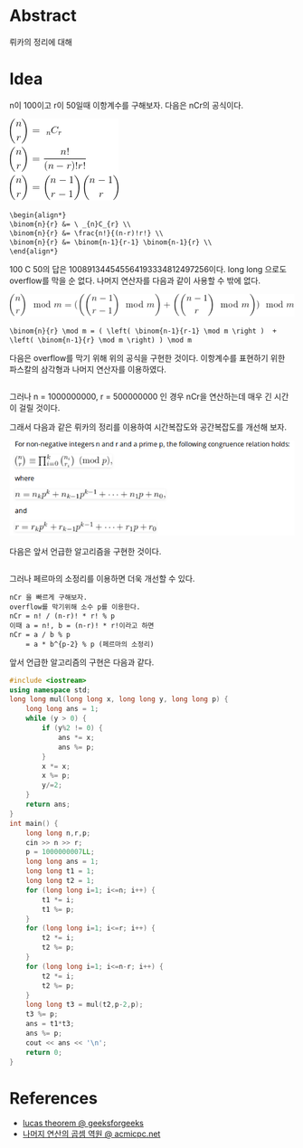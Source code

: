 # Abstract

뤼카의 정리에 대해 

# Idea

n이 100이고 r이 50일때 이항계수를 구해보자. 
다음은 nCr의 공식이다.

![](../_img/binom.png)

```
\begin{align*}
\binom{n}{r} &= \ _{n}C_{r} \\
\binom{n}{r} &= \frac{n!}{(n-r)!r!} \\
\binom{n}{r} &= \binom{n-1}{r-1} \binom{n-1}{r} \\
\end{align*}
```

100 C 50의 답은 100891344545564193334812497256이다.
long long 으로도 overflow를 막을 순 없다.
나머지 연산자를 다음과 같이 사용할 수 밖에 없다.

![](../_img/binom_modular.png)

```
\binom{n}{r} \mod m = ( \left( \binom{n-1}{r-1} \mod m \right )  + \left( \binom{n-1}{r} \mod m \right) ) \mod m
```

다음은 overflow를 막기 위해 위의 공식을 구현한 것이다.
이항계수를 표현하기 위한 파스칼의 삼각형과 나머지 연산자를 이용하였다.

```cpp

```

그러나 n = 1000000000, r = 500000000 인 경우
nCr을 연산하는데 매우 긴 시간이 걸릴 것이다.

그래서 다음과 같은 뤼카의 정리를 이용하여 시간복잡도와
공간복잡도를 개선해 보자.

![](../_img/lucas.png)

다음은 앞서 언급한 알고리즘을 구현한 것이다.

```cpp
```

그러나 페르마의 소정리를 이용하면 더욱 개선할 수 있다.

```
nCr 을 빠르게 구해보자.
overflow를 막기위해 소수 p를 이용한다.
nCr = n! / (n-r)! * r! % p
이때 a = n!, b = (n-r)! * r!이라고 하면
nCr = a / b % p 
    = a * b^{p-2} % p (페르마의 소정리)
```

앞서 언급한 알고리즘의 구현은 다음과 같다.

```cpp
#include <iostream>
using namespace std;
long long mul(long long x, long long y, long long p) {
    long long ans = 1;
    while (y > 0) {
        if (y%2 != 0) {
            ans *= x;
            ans %= p;
        }
        x *= x;
        x %= p;
        y/=2;
    }
    return ans;
}
int main() {
    long long n,r,p;
    cin >> n >> r;
    p = 1000000007LL;
    long long ans = 1;
    long long t1 = 1;
    long long t2 = 1;
    for (long long i=1; i<=n; i++) {
        t1 *= i;
        t1 %= p;
    }
    for (long long i=1; i<=r; i++) {
        t2 *= i;
        t2 %= p;
    }
    for (long long i=1; i<=n-r; i++) {
        t2 *= i;
        t2 %= p;
    }
    long long t3 = mul(t2,p-2,p);
    t3 %= p;
    ans = t1*t3;
    ans %= p;
    cout << ans << '\n';
    return 0;
}
```

# References

* [lucas theorem @ geeksforgeeks](http://www.geeksforgeeks.org/compute-ncr-p-set-2-lucas-theorem/)
* [나머지 연산의 곱셈 역원 @ acmicpc.net](https://www.acmicpc.net/blog/view/29)
